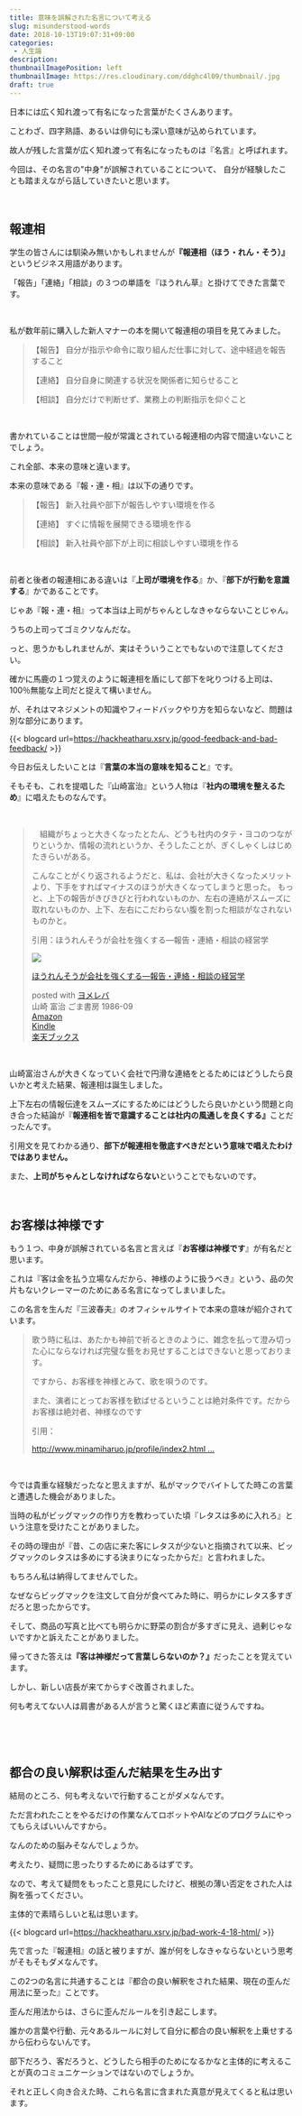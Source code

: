 ```yaml
---
title: 意味を誤解された名言について考える
slug: misunderstood-words
date: 2018-10-13T19:07:31+09:00
categories: 
 - 人生論
description: 
thumbnailImagePosition: left
thumbnailImage: https://res.cloudinary.com/ddghc4l09/thumbnail/.jpg
draft: true
---
```


<!--more-->

日本には広く知れ渡って有名になった言葉がたくさんあります。

ことわざ、四字熟語、あるいは俳句にも深い意味が込められています。

故人が残した言葉が広く知れ渡って有名になったものは『名言』と呼ばれます。

今回は、その名言の"中身"が誤解されていることについて、 自分が経験したことも踏まえながら話していきたいと思います。

&nbsp;
<h2>報連相</h2>
学生の皆さんには馴染み無いかもしれませんが<strong>『報連相（ほう・れん・そう）』</strong>というビジネス用語があります。

「報告」「連絡」「相談」の３つの単語を『ほうれん草』と掛けてできた言葉です。

&nbsp;

私が数年前に購入した新人マナーの本を開いて報連相の項目を見てみました。
<blockquote>【報告】 自分が指示や命令に取り組んだ仕事に対して、途中経過を報告すること

【連絡】 自分自身に関連する状況を関係者に知らせること

【相談】 自分だけで判断せず、業務上の判断指示を仰ぐこと</blockquote>
&nbsp;

書かれていることは世間一般が常識とされている報連相の内容で間違いないことでしょう。

これ全部、本来の意味と違います。

本来の意味である『報・連・相』は以下の通りです。
<blockquote>【報告】 新入社員や部下が報告しやすい環境を作る

【連絡】 すぐに情報を展開できる環境を作る

【相談】 新入社員や部下が上司に相談しやすい環境を作る</blockquote>
&nbsp;

前者と後者の報連相にある違いは『<strong>上司が環境を作る</strong>』か、『<strong>部下が行動を意識する</strong>』かであることです。

じゃあ『報・連・相』って本当は上司がちゃんとしなきゃならないことじゃん。

うちの上司ってゴミクソなんだな。

っと、思うかもしれませんが、実はそういうことでもないので注意してください。

確かに馬鹿の１つ覚えのように報連相を盾にして部下を叱りつける上司は、100％無能な上司だと捉えて構いません。

が、それはマネジメントの知識やフィードバックやり方を知らないなど、問題は別な部分にあります。

{{< blogcard url=https://hackheatharu.xsrv.jp/good-feedback-and-bad-feedback/ >}}
&nbsp;

今日お伝えしたいことは『<strong>言葉の本当の意味を知ること</strong>』です。

そもそも、これを提唱した『山崎富治』という人物は『<strong>社内の環境を整えるため</strong>』に唱えたものなんです。

&nbsp;
<blockquote>　組織がちょっと大きくなったとたん、どうも社内のタテ・ヨコのつながりというか、情報の流れというか、そうしたことが、ぎくしゃくしはじめたきらいがある。

こんなことがくり返されるようだと、私は、会社が大きくなったメリットより、下手をすればマイナスのほうが大きくなってしまうと思った。 もっと、上下の報告がきびきびと行われないものか、左右の連絡がスムーズに取れないものか、上下、左右にこだわらない腹を割った相談がなされないものかと。

引用：ほうれんそうが会社を強くする―報告・連絡・相談の経営学
<div class="cstmreba">
<div class="booklink-box">
<div class="booklink-image"><a href="https://www.amazon.co.jp/exec/obidos/asin/4341080075/25haruhiro03-22/" target="_blank" rel="noopener"><img style="border: none;" src="https://images-fe.ssl-images-amazon.com/images/I/51OwBpKmuBL._SL160_.jpg" /></a></div>
<div class="booklink-info">
<div class="booklink-name">

<a href="https://www.amazon.co.jp/exec/obidos/asin/4341080075/25haruhiro03-22/" target="_blank" rel="noopener">ほうれんそうが会社を強くする―報告・連絡・相談の経営学</a>
<div class="booklink-powered-date">posted with <a href="https://yomereba.com" target="_blank" rel="nofollow noopener">ヨメレバ</a></div>
</div>
<div class="booklink-detail">山崎 富治 ごま書房 1986-09</div>
<div class="booklink-link2">
<div class="shoplinkamazon"><a href="https://www.amazon.co.jp/exec/obidos/asin/4341080075/25haruhiro03-22/" target="_blank" rel="noopener">Amazon</a></div>
<div class="shoplinkkindle"><a href="https://www.amazon.co.jp/gp/search?keywords=%82%D9%82%A4%82%EA%82%F1%82%BB%82%A4%82%AA%89%EF%8E%D0%82%F0%8B%AD%82%AD%82%B7%82%E9%81%5C%95%F1%8D%90%81E%98A%97%8D%81E%91%8A%92k%82%CC%8Co%89c%8Aw&amp;__mk_ja_JP=%83J%83%5E%83J%83i&amp;url=node%3D2275256051&amp;tag=25haruhiro03-22" target="_blank" rel="noopener">Kindle</a></div>
<div class="shoplinkrakuten"><a href="https://hb.afl.rakuten.co.jp/hgc/1730931b.950d586a.1730931c.3750f6cc/yomereba_main_201810131604385574?pc=http%3A%2F%2Fbooks.rakuten.co.jp%2Frb%2F230948%2F%3Fscid%3Daf_ich_link_urltxt%26m%3Dhttp%3A%2F%2Fm.rakuten.co.jp%2Fev%2Fbook%2F" target="_blank" rel="noopener">楽天ブックス</a></div>
</div>
</div>
<div class="booklink-footer"></div>
</div>
</div></blockquote>
&nbsp;

山崎富治さんが大きくなっていく会社で円滑な連絡をとるためにはどうしたら良いかと考えた結果、報連相は誕生しました。

上下左右の情報伝達をスムーズにするためにはどうしたら良いかという問題と向き合った結論が『<strong>報連相を皆で意識することは社内の風通しを良くする』</strong>ことだったんです。

引用文を見てわかる通り、<strong>部下が報連相を徹底すべきだという意味で唱えたわけではありません。</strong>

また、<strong>上司がちゃんとしなければならない</strong>ということでもないのです。

&nbsp;
<h2>お客様は神様です</h2>
もう１つ、中身が誤解されている名言と言えば『<strong>お客様は神様です</strong>』が有名だと思います。

これは『客は金を払う立場なんだから、神様のように扱うべき』という、品の欠片もないクレーマーのためにある名言になってしまいました。

この名言を生んだ『三波春夫』のオフィシャルサイトで本来の意味が紹介されています。
<blockquote>歌う時に私は、あたかも神前で祈るときのように、雑念を払って澄み切った心にならなければ完璧な藝をお見せすることはできないと思っております。

ですから、お客様を神様とみて、歌を唄うのです。

また、演者にとってお客様を歓ばせるということは絶対条件です。だからお客様は絶対者、神様なのです

引用：

<a class="twitter-timeline-link" dir="ltr" title="http://www.minamiharuo.jp/profile/index2.html" href="https://t.co/5R4s0AhJ33" target="_blank" rel="nofollow noopener" data-expanded-url="http://www.minamiharuo.jp/profile/index2.html"><span class="invisible">http://www.</span><span class="js-display-url">minamiharuo.jp/profile/index2</span><span class="invisible">.html</span><span class="tco-ellipsis"><span class="invisible"> </span>…</span></a></blockquote>
&nbsp;

今では貴重な経験だったなと思えますが、私がマックでバイトしてた時この言葉と遭遇した機会がありました。

当時の私がビッグマックの作り方を教わっていた頃『レタスは多めに入れろ』という注意を受けたことがありました。

その時の理由が『昔、この店に来た客にレタスが少ないと指摘されて以来、ビッグマックのレタスは多めにする決まりになったからだ』と言われました。

もちろん私は納得してませんでした。

なぜならビッグマックを注文して自分が食べてみた時に、明らかにレタス多すぎだろと思ったからです。

そして、商品の写真と比べても明らかに野菜の割合が多すぎに見え、過剰じゃないですかと訴えたことがありました。

帰ってきた答えは<strong>『客は神様だって言葉しらないのか？』</strong>だったことを覚えています。

しかし、新しい店長が来てからすぐ改善されました。

何も考えてない人は肩書がある人が言うと驚くほど素直に従うんですね。

&nbsp;

&nbsp;
<h2>都合の良い解釈は歪んだ結果を生み出す</h2>
結局のところ、何も考えないで行動することがダメなんです。

ただ言われたことをやるだけの作業なんてロボットやAIなどのプログラムにやってもらえばいいんですから。

なんのための脳みそなんでしょうか。

考えたり、疑問に思ったりするためにあるはずです。

なので、考えて疑問をもったこと意見にしたけど、根拠の薄い否定をされた人は胸を張ってください。

主体的で素晴らしいと私は思います。

{{< blogcard url=https://hackheatharu.xsrv.jp/bad-work-4-18-html/ >}}
&nbsp;

先で言った『報連相』の話と被りますが、誰が何をしなきゃならないという思考がそもそもダメなんです。

この2つの名言に共通することは『都合の良い解釈をされた結果、現在の歪んだ用法に至った』ことです。

歪んだ用法からは、さらに歪んだルールを引き起こします。

誰かの言葉や行動、元々あるルールに対して自分に都合の良い解釈を上乗せするから伝わらないんです。

部下だろう、客だろうと、どうしたら相手のためになるかなと主体的に考えることが真のコミュニケーションではないのでしょうか。

それと正しく向き合えた時、これら名言に含まれた真意が見えてくると私は思います。
